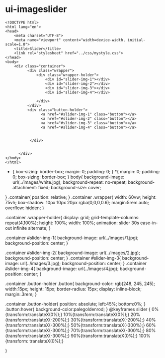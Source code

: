 # ui-imageslider

```
<!DOCTYPE html>
<html lang="en">
<head>
    <meta charset="UTF-8">
    <meta name="viewport" content="width=device-width, initial-scale=1.0">
    <title>Slider</title>
    <link rel="stylesheet" href="../css/mystyle.css">
</head>
<body>
    <div class="container">
          <div class="wrapper">
              <div class="wrapper-holder">
                  <div id="slider-img-1"></div>
                  <div id="slider-img-2"></div>
                  <div id="slider-img-3"></div>
                  <div id="slider-img-4"></div>

              </div>
          </div>
          <div class="button-holder">
                <a href="#slider-img-1" class="button"></a>
                <a href="#slider-img-2" class="button"></a>
                <a href="#slider-img-3" class="button"></a>
                <a href="#slider-img-4" class="button"></a>
          
          
           </div>


      </div>
</body>
</html>

```
* {
  box-sizing: border-box;
  margin: 0;
  padding: 0;
}
*{
  margin: 0;
  padding: 0;
  box-sizing: border-box;
}
body{
  background-image: url(../images/white.jpg);
  background-repeat: no-repeat;
  background-attachment: fixed;
  background-size: cover;
  
}
.container{
  position: relative;
}
.container .wrapper{
width: 60vw;
height: 75vh;
box-shadow: 10px 10px 20px rgba(0,0,0,0.6);
margin:5rem auto;
overflow: hidden;
}

.container .wrapper-holder{
  display: grid;
  grid-template-columns: repeat(4,100%);
  height: 100%;
  width: 100%;
  animation: slider 30s ease-in-out infinite alternate;
}

.container #slider-img-1{
  background-image: url(../images/1.jpg);
  background-position: center;
}

.container #slider-img-2{
  background-image: url(../images/2.jpg);
  background-position: center;
}
.container #slider-img-3{
  background-image: url(../images/3.jpg);
  background-position: center;
}
.container #slider-img-4{
  background-image: url(../images/4.jpg);
  background-position: center;
}

.container .button-holder .button{
  background-color: rgb(248, 245, 245);
  width:15px;
  height: 15px;
  border-radius: 15px;
  display: inline-block;
  margin:.3rem;
}

.container .button-holder{
  position: absolute;
  left:45%;
  bottom:0%;
}
.button:hover{
  background-color:palegoldenrod;
}
@keyframes slider {
  0%{transform:translateX(0%);}
  10%{transform:translateX(0%);}
  20%{transform:translateX(-200%);}
  30%{transform:translateX(-200%);}
  40%{transform:translateX(-300%);}
  50%{transform:translateX(-300%);}
  60%{transform:translateX(-300%);}
  70%{transform:translateX(-300%);}
  80%{transform:translateX(-300%);}
  90%{transform:translateX(0%);}
  100%{transform: translateX(0%);}
  
}

```

```
